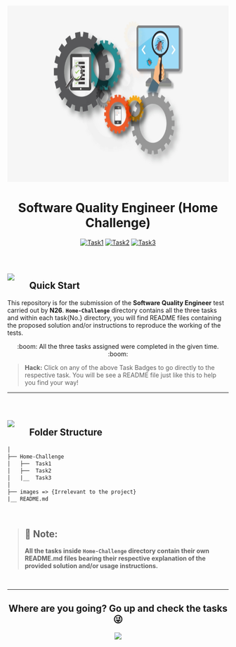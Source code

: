 <p align="center"><img src="images/Top.png" width="700px" height="400"/></p>

<h1 align="center">Software Quality Engineer (Home Challenge)</h1>

<div align="center">
  
[![Task1](https://img.shields.io/badge/Task1-Done-green.svg)](https://github.com/s-bariya-h/SyedaBariya-Haq/tree/testing/Home-Challenge/Task1)
[![Task2](https://img.shields.io/badge/Task2-Done-green.svg)](https://github.com/s-bariya-h/SyedaBariya-Haq/tree/testing/Home-Challenge/Task2)
[![Task3](https://img.shields.io/badge/Task3-Done-green.svg)](https://github.com/s-bariya-h/SyedaBariya-Haq/tree/testing/Home-Challenge/Task3)</div><br/><br/>

<img align="left" src="https://user-images.githubusercontent.com/65415371/124739629-f43cde80-df11-11eb-9033-c5d1d7194f03.png" width="50px" />

## Quick Start

This repository is for the submission of the **Software Quality Engineer** test carried out by **N26**. **`Home-Challenge`** directory contains all the three tasks and within each task{No.} directory, you will find README files containing the proposed solution and/or instructions to reproduce the working of the tests. 

<p align="center">:boom: All the three tasks assigned were completed in the given time. :boom:</p>

> **Hack:** Click on any of the above Task Badges to go directly to the respective task. You will be see a README file just like this to help you find your way!
> <br/>

---

<br><br>

<img align="left" src="https://user-images.githubusercontent.com/65415371/124740181-74634400-df12-11eb-929c-9aa1bf060806.png" width="50px" />

## Folder Structure

    │
    ├── Home-Challenge
    │   ├──  Task1
    │   ├──  Task2
    │   |__  Task3
    │
    ├── images => {Irrelevant to the project}
    |__ README.md

<br/>

> ## 📃 **Note:**
>
> **All the tasks inside **`Home-Challenge`** directory contain their own README.md files bearing their respective explanation of the provided solution and/or usage instructions.**

<br>

---

<h2 align="center"> Where are you going? Go up and check the tasks 😜 </h2>
<p align="center"><img src="https://media.giphy.com/media/3o6YgarLtqfN96sEOA/giphy.gif"/></p>
